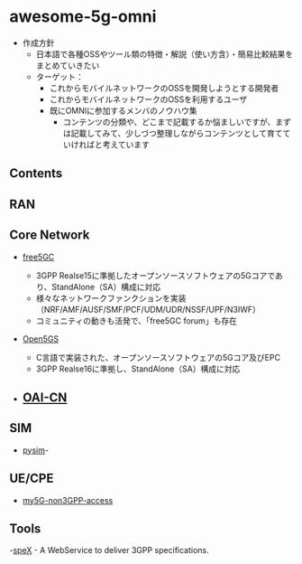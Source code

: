 # awesome-5g-omni

- 作成方針
  - 日本語で各種OSSやツール類の特徴・解説（使い方含）・簡易比較結果をまとめていきたい
  - ターゲット：
    - これからモバイルネットワークのOSSを開発しようとする開発者
    - これからモバイルネットワークのOSSを利用するユーザ
    - 既にOMNIに参加するメンバのノウハウ集
       - コンテンツの分類や、どこまで記載するか悩ましいですが、まずは記載してみて、少しづつ整理しながらコンテンツとして育てていければと考えています

## Contents


## RAN


## Core Network
- [free5GC](https://github.com/free5gc/free5gc)
  - 3GPP Realse15に準拠したオープンソースソフトウェアの5Gコアであり、StandAlone（SA）構成に対応
  - 様々なネットワークファンクションを実装（NRF/AMF/AUSF/SMF/PCF/UDM/UDR/NSSF/UPF/N3IWF）
  - コミュニティの動きも活発で、「free5GC forum」も存在
  
- [Open5GS](https://github.com/open5gs/open5gs) 
  - C言語で実装された、オープンソースソフトウェアの5Gコア及びEPC
  - 3GPP Realse16に準拠し、StandAlone（SA）構成に対応

- [OAI-CN](https://gitlab.eurecom.fr/oai/cn5g) 
  - 

## SIM
- [pysim](https://github.com/osmocom/pysim)-

## UE/CPE
- [my5G-non3GPP-access ](https://github.com/my5G/my5G-non3GPP-access)

## Tools
-[speX](https://github.com/CoRfr/spex-3gpp) - A WebService to deliver 3GPP specifications.
